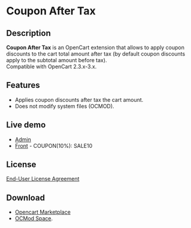 # Coupon After Tax

## Description
**Coupon After Tax** is an OpenCart extension that allows to apply coupon discounts to the cart total amount after tax (by default coupon discounts apply to the subtotal amount before tax).  
Compatible with OpenCart 2.3.x-3.x.

## Features
* Applies coupon discounts after tax the cart amount.
* Does not modify system files (OCMOD).

## Live demo
* [Admin](http://ocmod.freevar.com/oc3020/c/admin/index.php?route=extension/total/coupon)
* [Front](http://ocmod.freevar.com/oc3020/c) - COUPON(10%): SALE10

## License
[End-User License Agreement](https://raw.githubusercontent.com/ocmod-space/ocmod-coupon-after-tax/main/EULA.txt)

## Download
* [Opencart Marketplace](https://www.opencart.com/index.php?route=marketplace/extension/info&extension_id=39859)
* [OCMod Space](https://www.ocmod.space/coupon-after-tax).
